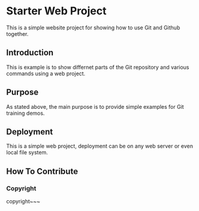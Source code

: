 # Starter Web Project

This is a simple website project for showing how to use Git and Github together.

## Introduction

This is example is to show differnet parts of the Git repository and various commands using a web project.

## Purpose

As stated above, the main purpose is to provide simple examples for Git training demos.

## Deployment

This is a simple web project, deployment can be on any web server or even local file system.

## How To Contribute

### Copyright
copyright~~~